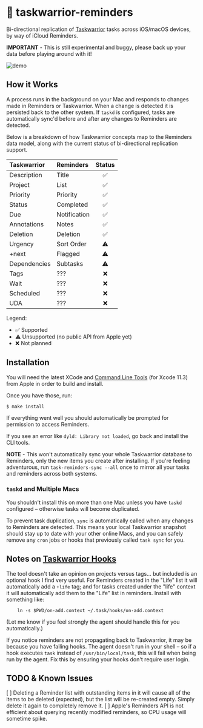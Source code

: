 # 🔔 taskwarrior-reminders

Bi-directional replication of [Taskwarrior](http://taskwarrior.org) tasks
across iOS/macOS devices, by way of iCloud Reminders.

**IMPORTANT** - This is still experimental and buggy, please back up your data
before playing around with it!

![demo](https://s5.gifyu.com/images/demo-gif.gif "Demo")

## How it Works

A process runs in the background on your Mac and responds to changes made in
Reminders or Taskwarrior. When a change is detected it is persisted back to the
other system. If `taskd` is configured, tasks are automatically sync'd before
and after any changes to Reminders are detected.

Below is a breakdown of how Taskwarrior concepts map to the Reminders data
model, along with the current status of bi-directional replication support.

| Taskwarrior       | Reminders      | Status |
| :---------------- | :------------- | :----: |
| Description       | Title          | ✅     |
| Project           | List           | ✅     |
| Priority          | Priority       | ✅     |
| Status            | Completed      | ✅     |
| Due               | Notification   | ✅     |
| Annotations       | Notes          | ✅     |
| Deletion          | Deletion       | ✅     |
| Urgency           | Sort Order     | ⚠️      |
| +next             | Flagged        | ⚠️      |
| Dependencies      | Subtasks       | ⚠️      |
| Tags              | ???            | ❌     |
| Wait              | ???            | ❌     |
| Scheduled         | ???            | ❌     |
| UDA               | ???            | ❌     |

Legend:
* ✅ Supported
* ⚠️ Unsupported (no public API from Apple yet)
* ❌ Not planned

## Installation

You will need the latest XCode and [Command Line Tools] (for Xcode 11.3) from
Apple in order to build and install.

Once you have those, run:

```
$ make install
```

If everything went well you should automatically be prompted for permission to
access Reminders.

If you see an error like `dyld: Library not loaded`, go back and install the
CLI tools.

**NOTE** - This won't automatically sync your whole Taskwarrior database to
Reminders, only the new items you create after installing. If you're feeling
adventurous, run `task-reminders-sync --all` once to mirror all your tasks and
reminders across both systems.

### `taskd` and Multiple Macs

You shouldn't install this on more than one Mac unless you have `taskd`
configured – otherwise tasks will become duplicated.

To prevent task duplication, `sync` is automatically called when any changes to
Reminders are detected. This means your local Taskwarrior snapshot should
stay up to date with your other online Macs, and you can safely remove any
`cron` jobs or hooks that previously called `task sync` for you.

## Notes on [Taskwarrior Hooks]

The tool doesn't take an opinion on projects versus tags... but included is an
optional hook I find very useful. For Reminders created in the "Life" list it
will automatically add a `+life` tag; and for tasks created under the "life"
context it will automatically add them to the "Life" list in reminders.
Install with something like:

```
    ln -s $PWD/on-add.context ~/.task/hooks/on-add.context
```

(Let me know if you feel strongly the agent should handle this for you
automatically.)

If you notice reminders are not propagating back to Taskwarrior, it may be
because you have failing hooks. The agent doesn't run in your shell – so if a
hook executes `task` instead of `/usr/bin/local/task`, this will fail when
being run by the agent. Fix this by ensuring your hooks don't require user
login.

## TODO & Known Issues
[ ] Deleting a Reminder list with outstanding items in it will cause all of
    the items to be deleted (expected), but the list will be re-created empty.
    Simply delete it again to completely remove it.
[ ] Apple's Reminders API is not efficient about querying recently modified
    reminders, so CPU usage will sometime spike.

[Command Line Tools]: https://developer.apple.com/download/more/?=command%20line%20tools
[Taskwarrior Hooks]: https://taskwarrior.org/docs/hooks_guide.html
